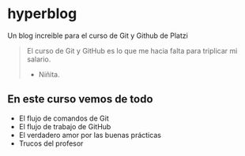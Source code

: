 # hyperblog
Un blog increible para el curso de Git y Github de Platzi
> El curso de Git y GitHub es lo que me hacia falta para triplicar mi salario.
> - Niñita.

## En este curso vemos de todo
* El flujo de comandos de Git
* El flujo de trabajo de GitHub
* El verdadero amor por las buenas prácticas
* Trucos del profesor
